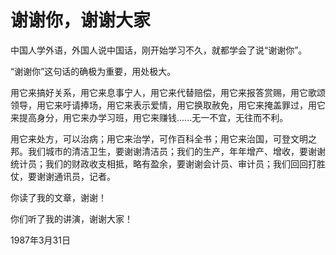 # 谢谢你，谢谢大家

中国人学外语，外国人说中国话，刚开始学习不久，就都学会了说“谢谢你”。

“谢谢你”这句话的确极为重要，用处极大。

用它来搞好关系，用它来息事宁人，用它来代替赔偿，用它来报答赏赐，用它歌颂领导，用它来吁请捧场，用它来表示爱情，用它换取赦免，用它来掩盖罪过，用它来提高身分，用它来办学习班，用它来赚钱......无一不宜，无往而不利。

用它来处方，可以治病；用它来治学，可作百科全书；用它来治国，可登文明之邦。我们城市的清洁卫生，要谢谢清洁员；我们的生产，年年增产、增收，要谢谢统计员；我们的财政收支相抵，略有盈余，要谢谢会计员、审计员；我们回回打胜仗，要谢谢通讯员，记者。

你读了我的文章，谢谢！

你们听了我的讲演，谢谢大家！

1987年3月31日

